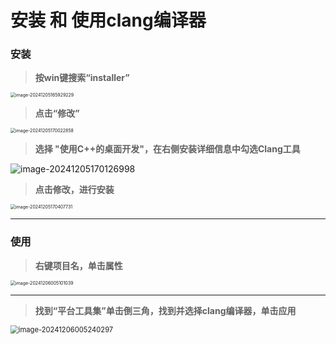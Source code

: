 # 安装 和 使用clang编译器

### 安装

> **按win键搜索“installer”**

<img src="C:\Users\Marve1ous\AppData\Roaming\Typora\typora-user-images\image-20241205165929229.png" alt="image-20241205165929229" style="zoom: 50%;" />

> **点击“修改”**

<img src="C:\Users\Marve1ous\AppData\Roaming\Typora\typora-user-images\image-20241205170022858.png" alt="image-20241205170022858" style="zoom:50%;" />

> **选择 "使用C++的桌面开发"，在右侧安装详细信息中勾选Clang工具**

![image-20241205170126998](C:\Users\Marve1ous\AppData\Roaming\Typora\typora-user-images\image-20241205170126998.png)

> **点击修改，进行安装**

<img src="C:\Users\Marve1ous\AppData\Roaming\Typora\typora-user-images\image-20241205170407731.png" alt="image-20241205170407731" style="zoom:50%;" />

---

### 使用

> **右键项目名，单击属性**

<img src="C:\Users\Marve1ous\AppData\Roaming\Typora\typora-user-images\image-20241206005101039.png" alt="image-20241206005101039" style="zoom:50%;" />

---

> **找到“平台工具集”单击倒三角，找到并选择clang编译器，单击应用**

<img src="C:\Users\Marve1ous\AppData\Roaming\Typora\typora-user-images\image-20241206005240297.png" alt="image-20241206005240297" style="zoom:80%;" />
